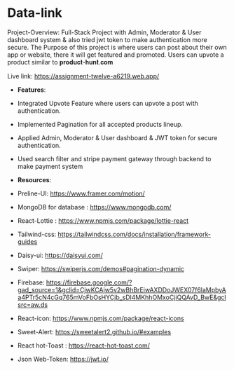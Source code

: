 # Data-link

Project-Overview: Full-Stack Project with Admin, Moderator & User dashboard system & also tried jwt token to make authentication more secure. The Purpose of this project is where users can post about their own app or website, there it will get featured and promoted. Users can upvote a product similar to 𝐩𝐫𝐨𝐝𝐮𝐜𝐭-𝐡𝐮𝐧𝐭.𝐜𝐨𝐦 

Live link: https://assignment-twelve-a6219.web.app/

- **Features**:
- Integrated Upvote Feature where users can upvote a post with authentication.
- Implemented Pagination for all accepted products lineup.
- Applied Admin, Moderator & User dashboard & JWT token for secure authentication.
- Used search filter and stripe payment gateway through backend to make payment system

- **Resources**:
- Preline-UI: https://www.framer.com/motion/
- MongoDB for database : https://www.mongodb.com/
- React-Lottie : https://www.npmjs.com/package/lottie-react
- Tailwind-css: https://tailwindcss.com/docs/installation/framework-guides
- Daisy-ui: https://daisyui.com/
- Swiper: https://swiperjs.com/demos#pagination-dynamic
- Firebase: https://firebase.google.com/?gad_source=1&gclid=CjwKCAjw5v2wBhBrEiwAXDDoJWEX07f6laMpbyAa4PTr5cN4cGq765mVoFbOsHYCjb_sDl4MKhhOMxoCjiQQAvD_BwE&gclsrc=aw.ds
- React-icon: https://www.npmjs.com/package/react-icons
- Sweet-Alert: https://sweetalert2.github.io/#examples
- React hot-Toast : https://react-hot-toast.com/
- Json Web-Token: https://jwt.io/
